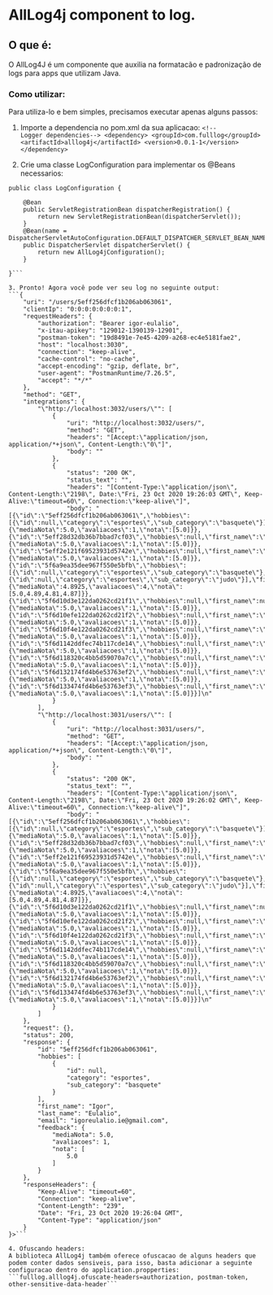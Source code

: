 # AllLog4j component to log.

## O que é:
O AllLog4J é um componente que auxilia na formatacão e padronização de logs para apps que utilizam Java.

### Como utilizar:
Para utiliza-lo e bem simples, precisamos executar apenas alguns passos:

1. Importe a dependencia no pom.xml da sua aplicacao:
        ```<!--        Logger dependencies-->
        <dependency>
            <groupId>com.fulllog</groupId>
            <artifactId>alllog4j</artifactId>
            <version>0.0.1-1</version>
        </dependency>
        ```

2. Crie uma classe LogConfiguration para implementar os @Beans necessarios:
```@Configuration
public class LogConfiguration {
    
    @Bean
    public ServletRegistrationBean dispatcherRegistration() {
        return new ServletRegistrationBean(dispatcherServlet());
    }
    @Bean(name = DispatcherServletAutoConfiguration.DEFAULT_DISPATCHER_SERVLET_BEAN_NAME)
    public DispatcherServlet dispatcherServlet() {
        return new AllLog4jConfiguration();
    }
    
}```

3. Pronto! Agora você pode ver seu log no seguinte output:
```{
    "uri": "/users/5eff256dfcf1b206ab063061",
    "clientIp": "0:0:0:0:0:0:0:1",
    "requestHeaders": {
        "authorization": "Bearer igor-eulalio",
        "x-itau-apikey": "129012-1390139-12901",
        "postman-token": "19d8491e-7e45-4209-a268-ec4e5181fae2",
        "host": "localhost:3030",
        "connection": "keep-alive",
        "cache-control": "no-cache",
        "accept-encoding": "gzip, deflate, br",
        "user-agent": "PostmanRuntime/7.26.5",
        "accept": "*/*"
    },
    "method": "GET",
    "integrations": {
        "\"http://localhost:3032/users/\"": [
            {
                "uri": "http://localhost:3032/users/",
                "method": "GET",
                "headers": "[Accept:\"application/json, application/*+json\", Content-Length:\"0\"]",
                "body": ""
            },
            {
                "status": "200 OK",
                "status_text": "",
                "headers": "[Content-Type:\"application/json\", Content-Length:\"2198\", Date:\"Fri, 23 Oct 2020 19:26:03 GMT\", Keep-Alive:\"timeout=60\", Connection:\"keep-alive\"]",
                "body": "[{\"id\":\"5eff256dfcf1b206ab063061\",\"hobbies\":[{\"id\":null,\"category\":\"esportes\",\"sub_category\":\"basquete\"}],\"first_name\":\"Igor\",\"last_name\":\"Eulalio\",\"email\":\"igoreulalio.ie@gmail.com\",\"feedback\":{\"mediaNota\":5.0,\"avaliacoes\":1,\"nota\":[5.0]}},{\"id\":\"5eff28d32db36b7bbad7cf03\",\"hobbies\":null,\"first_name\":\"Leticia\",\"last_name\":\"Felix\",\"email\":\"lefelix.lf@gmail.com\",\"feedback\":{\"mediaNota\":5.0,\"avaliacoes\":1,\"nota\":[5.0]}},{\"id\":\"5eff2e121f69523931d5742e\",\"hobbies\":null,\"first_name\":\"Larissa\",\"last_name\":\"felix\",\"email\":\"larissafelix.lf@gmail.com\",\"feedback\":{\"mediaNota\":5.0,\"avaliacoes\":1,\"nota\":[5.0]}},{\"id\":\"5f6a9ea35dee967f550e5bfb\",\"hobbies\":[{\"id\":null,\"category\":\"esportes\",\"sub_category\":\"basquete\"},{\"id\":null,\"category\":\"esportes\",\"sub_category\":\"judo\"}],\"first_name\":\"Lucca\",\"last_name\":\"diego\",\"email\":\"larissafelix.lf@gmail.com\",\"feedback\":{\"mediaNota\":4.8925,\"avaliacoes\":4,\"nota\":[5.0,4.89,4.81,4.87]}},{\"id\":\"5f6d10d3e122da0262cd21f1\",\"hobbies\":null,\"first_name\":null,\"last_name\":\"diego\",\"email\":\"larissafelix.lf@gmail.com\",\"feedback\":{\"mediaNota\":5.0,\"avaliacoes\":1,\"nota\":[5.0]}},{\"id\":\"5f6d10efe122da0262cd21f2\",\"hobbies\":null,\"first_name\":\"Lucca\",\"last_name\":\"Higor\",\"email\":\"larissafelix.lf@gmail.com\",\"feedback\":{\"mediaNota\":5.0,\"avaliacoes\":1,\"nota\":[5.0]}},{\"id\":\"5f6d10f4e122da0262cd21f3\",\"hobbies\":null,\"first_name\":\"Lucca\",\"last_name\":\"Higor\",\"email\":\"larissafelix.lf@gmail.com\",\"feedback\":{\"mediaNota\":5.0,\"avaliacoes\":1,\"nota\":[5.0]}},{\"id\":\"5f6d1142ddfec74b117cde14\",\"hobbies\":null,\"first_name\":\"Lucca\",\"last_name\":\"Higor\",\"email\":\"larissafelix.lf@gmail.com\",\"feedback\":{\"mediaNota\":5.0,\"avaliacoes\":1,\"nota\":[5.0]}},{\"id\":\"5f6d118320c4bb5d59070a7c\",\"hobbies\":null,\"first_name\":\"Lucca\",\"last_name\":\"Higor\",\"email\":\"larissafelix.lf@gmail.com\",\"feedback\":{\"mediaNota\":5.0,\"avaliacoes\":1,\"nota\":[5.0]}},{\"id\":\"5f6d132174fd4b6e53763ef2\",\"hobbies\":null,\"first_name\":\"Lucca\",\"last_name\":\"Higor\",\"email\":\"larissafelix.lf@gmail.com\",\"feedback\":{\"mediaNota\":5.0,\"avaliacoes\":1,\"nota\":[5.0]}},{\"id\":\"5f6d133474fd4b6e53763ef3\",\"hobbies\":null,\"first_name\":\"Lucca\",\"last_name\":\"Higor\",\"email\":\"larissafelix.lf@gmail.com\",\"feedback\":{\"mediaNota\":5.0,\"avaliacoes\":1,\"nota\":[5.0]}}]\n"
            }
        ],
        "\"http://localhost:3031/users/\"": [
            {
                "uri": "http://localhost:3031/users/",
                "method": "GET",
                "headers": "[Accept:\"application/json, application/*+json\", Content-Length:\"0\"]",
                "body": ""
            },
            {
                "status": "200 OK",
                "status_text": "",
                "headers": "[Content-Type:\"application/json\", Content-Length:\"2198\", Date:\"Fri, 23 Oct 2020 19:26:02 GMT\", Keep-Alive:\"timeout=60\", Connection:\"keep-alive\"]",
                "body": "[{\"id\":\"5eff256dfcf1b206ab063061\",\"hobbies\":[{\"id\":null,\"category\":\"esportes\",\"sub_category\":\"basquete\"}],\"first_name\":\"Igor\",\"last_name\":\"Eulalio\",\"email\":\"igoreulalio.ie@gmail.com\",\"feedback\":{\"mediaNota\":5.0,\"avaliacoes\":1,\"nota\":[5.0]}},{\"id\":\"5eff28d32db36b7bbad7cf03\",\"hobbies\":null,\"first_name\":\"Leticia\",\"last_name\":\"Felix\",\"email\":\"lefelix.lf@gmail.com\",\"feedback\":{\"mediaNota\":5.0,\"avaliacoes\":1,\"nota\":[5.0]}},{\"id\":\"5eff2e121f69523931d5742e\",\"hobbies\":null,\"first_name\":\"Larissa\",\"last_name\":\"felix\",\"email\":\"larissafelix.lf@gmail.com\",\"feedback\":{\"mediaNota\":5.0,\"avaliacoes\":1,\"nota\":[5.0]}},{\"id\":\"5f6a9ea35dee967f550e5bfb\",\"hobbies\":[{\"id\":null,\"category\":\"esportes\",\"sub_category\":\"basquete\"},{\"id\":null,\"category\":\"esportes\",\"sub_category\":\"judo\"}],\"first_name\":\"Lucca\",\"last_name\":\"diego\",\"email\":\"larissafelix.lf@gmail.com\",\"feedback\":{\"mediaNota\":4.8925,\"avaliacoes\":4,\"nota\":[5.0,4.89,4.81,4.87]}},{\"id\":\"5f6d10d3e122da0262cd21f1\",\"hobbies\":null,\"first_name\":null,\"last_name\":\"diego\",\"email\":\"larissafelix.lf@gmail.com\",\"feedback\":{\"mediaNota\":5.0,\"avaliacoes\":1,\"nota\":[5.0]}},{\"id\":\"5f6d10efe122da0262cd21f2\",\"hobbies\":null,\"first_name\":\"Lucca\",\"last_name\":\"Higor\",\"email\":\"larissafelix.lf@gmail.com\",\"feedback\":{\"mediaNota\":5.0,\"avaliacoes\":1,\"nota\":[5.0]}},{\"id\":\"5f6d10f4e122da0262cd21f3\",\"hobbies\":null,\"first_name\":\"Lucca\",\"last_name\":\"Higor\",\"email\":\"larissafelix.lf@gmail.com\",\"feedback\":{\"mediaNota\":5.0,\"avaliacoes\":1,\"nota\":[5.0]}},{\"id\":\"5f6d1142ddfec74b117cde14\",\"hobbies\":null,\"first_name\":\"Lucca\",\"last_name\":\"Higor\",\"email\":\"larissafelix.lf@gmail.com\",\"feedback\":{\"mediaNota\":5.0,\"avaliacoes\":1,\"nota\":[5.0]}},{\"id\":\"5f6d118320c4bb5d59070a7c\",\"hobbies\":null,\"first_name\":\"Lucca\",\"last_name\":\"Higor\",\"email\":\"larissafelix.lf@gmail.com\",\"feedback\":{\"mediaNota\":5.0,\"avaliacoes\":1,\"nota\":[5.0]}},{\"id\":\"5f6d132174fd4b6e53763ef2\",\"hobbies\":null,\"first_name\":\"Lucca\",\"last_name\":\"Higor\",\"email\":\"larissafelix.lf@gmail.com\",\"feedback\":{\"mediaNota\":5.0,\"avaliacoes\":1,\"nota\":[5.0]}},{\"id\":\"5f6d133474fd4b6e53763ef3\",\"hobbies\":null,\"first_name\":\"Lucca\",\"last_name\":\"Higor\",\"email\":\"larissafelix.lf@gmail.com\",\"feedback\":{\"mediaNota\":5.0,\"avaliacoes\":1,\"nota\":[5.0]}}]\n"
            }
        ]
    },
    "request": {},
    "status": 200,
    "response": {
        "id": "5eff256dfcf1b206ab063061",
        "hobbies": [
            {
                "id": null,
                "category": "esportes",
                "sub_category": "basquete"
            }
        ],
        "first_name": "Igor",
        "last_name": "Eulalio",
        "email": "igoreulalio.ie@gmail.com",
        "feedback": {
            "mediaNota": 5.0,
            "avaliacoes": 1,
            "nota": [
                5.0
            ]
        }
    },
    "responseHeaders": {
        "Keep-Alive": "timeout=60",
        "Connection": "keep-alive",
        "Content-Length": "239",
        "Date": "Fri, 23 Oct 2020 19:26:04 GMT",
        "Content-Type": "application/json"
    }
}>```

4. Ofuscando headers:
A biblioteca AllLog4j também oferece ofuscacao de alguns headers que podem conter dados sensiveis, para isso, basta adicionar a seguinte configuracao dentro do application.propperties:
```fulllog.alllog4j.ofuscate-headers=authorization, postman-token, other-sensitive-data-header```

